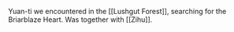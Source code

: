 Yuan-ti we encountered in the [[Lushgut Forest]], searching for the Briarblaze Heart. Was together with [[Zihu]].